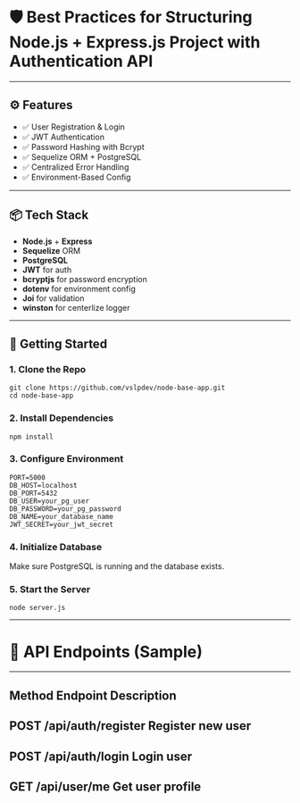 # 🛡️ Best Practices for Structuring Node.js + Express.js Project with Authentication API

---

## ⚙️ Features

- ✅ User Registration & Login
- ✅ JWT Authentication
- ✅ Password Hashing with Bcrypt
- ✅ Sequelize ORM + PostgreSQL
- ✅ Centralized Error Handling
- ✅ Environment-Based Config

---

## 📦 Tech Stack

- **Node.js** + **Express**
- **Sequelize** ORM
- **PostgreSQL**
- **JWT** for auth
- **bcryptjs** for password encryption
- **dotenv** for environment config
- **Joi** for validation
- **winston** for centerlize logger

---

## 🚀 Getting Started

### 1. Clone the Repo

```
git clone https://github.com/vslpdev/node-base-app.git
cd node-base-app
```

### 2. Install Dependencies
```
npm install
```

### 3. Configure Environment
```
PORT=5000
DB_HOST=localhost
DB_PORT=5432
DB_USER=your_pg_user
DB_PASSWORD=your_pg_password
DB_NAME=your_database_name
JWT_SECRET=your_jwt_secret
```


### 4. Initialize Database

Make sure PostgreSQL is running and the database exists.


### 5. Start the Server
```
node server.js
```

---

# 🧪 API Endpoints (Sample)
-----------------------------------------------------------------
Method       Endpoint               Description
-----------------------------------------------------------------
POST	      /api/auth/register	    Register new user
-----------------------------------------------------------------
POST	      /api/auth/login	        Login user
-----------------------------------------------------------------
GET	        /api/user/me	          Get user profile
-----------------------------------------------------------------
